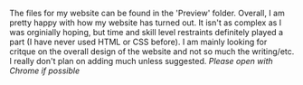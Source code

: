 The files for my website can be found in the 'Preview' folder. 
Overall, I am pretty happy with how my website has turned out. It isn't as complex as I was orginially hoping, but time and skill level restraints definitely played a part (I have never used HTML or CSS before). 
I am mainly looking for critque on the overall design of the website and not so much the writing/etc. I really don't plan on adding much unless suggested.
*Please open with Chrome if possible*
